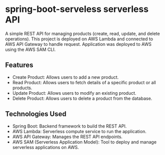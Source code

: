 # spring-boot-serveless serverless API
A simple REST API for managing products (create, read, update, and delete operations). This project is deployed on AWS Lambda and connected to AWS API Gateway to handle request. 
Application was deployed to AWS using the AWS SAM CLI.

## Features
- Create Product: Allows users to add a new product.
- Read Product: Allows users to fetch details of a specific product or all products.
- Update Product: Allows users to modify an existing product.
- Delete Product: Allows users to delete a product from the database.

## Technologies Used
- Spring Boot: Backend framework to build the REST API.
- AWS Lambda: Serverless compute service to run the application.
- AWS API Gateway: Manages the REST API endpoints.
- AWS SAM (Serverless Application Model): Tool to deploy and manage serverless applications on AWS.

